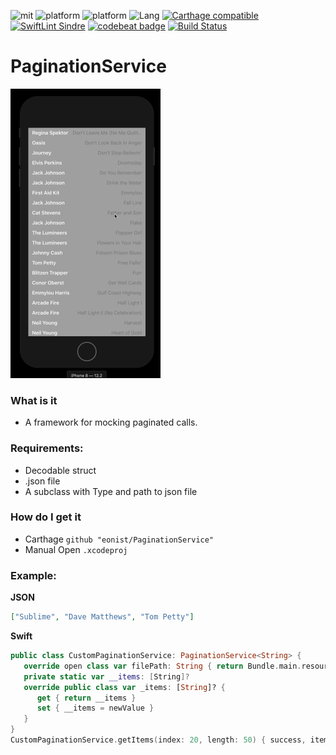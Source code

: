 ![mit](https://img.shields.io/badge/License-MIT-brightgreen.svg)
![platform](https://img.shields.io/badge/Platform-iOS-blue.svg)
![platform](https://img.shields.io/badge/Platform-macOS-blue.svg)
![Lang](https://img.shields.io/badge/Language-Swift%205.1-orange.svg)
[![Carthage compatible](https://img.shields.io/badge/Carthage-compatible-4BC51D.svg?style=flat)](https://github.com/Carthage/Carthage)
[![SwiftLint Sindre](https://img.shields.io/badge/SwiftLint-Sindre-hotpink.svg)](https://github.com/sindresorhus/swiftlint-sindre)
[![codebeat badge](https://codebeat.co/badges/deb313b8-68c2-4e79-8bed-dfcdfb79416f)](https://codebeat.co/projects/github-com-eonist-paginationservice-master)
[![Build Status](https://travis-ci.com/eonist/PaginationService.svg?branch=master)](https://travis-ci.com/eonist/PaginationService)

# PaginationService
<img width="240" alt="img" src="pagination.gif?raw=true">

### What is it
- A framework for mocking paginated calls.

### Requirements:
- Decodable struct
- .json file
- A subclass with Type and path to json file

### How do I get it
- Carthage `github "eonist/PaginationService"`
- Manual Open `.xcodeproj`

### Example:
**JSON**
```json
["Sublime", "Dave Matthews", "Tom Petty"]
```
**Swift**
```swift
public class CustomPaginationService: PaginationService<String> {
   override open class var filePath: String { return Bundle.main.resourcePath! + "/assets.bundle/items.json" }
   private static var __items: [String]?
   override public class var _items: [String]? {
      get { return __items }
      set { __items = newValue }
   }
}
CustomPaginationService.getItems(index: 20, length: 50) { success, items in Swift.print("success: \(success) \(items.count)") } // 30
```
